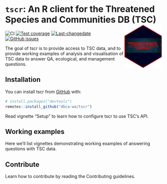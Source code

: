 
<!-- README.md is generated from README.Rmd. Please edit that file -->

# `tscr`: An R client for the Threatened Species and Communities DB (TSC) <img src="man/figures/tscr_logo.png" align="right" alt="tscr logo" width="120" />

<!-- badges: start -->

![CI](https://github.com/dbca-wa/tscr/workflows/tic/badge.svg) [![Test
coverage](https://codecov.io/gh/dbca-wa/tscr/branch/master/graph/badge.svg)](https://codecov.io/gh/dbca-wa/tscr?branch=master)
[![Last-changedate](https://img.shields.io/github/last-commit/dbca-wa/tscr.svg)](https://github.com/dbca-wa/tscr/commits/master)
[![GitHub
issues](https://img.shields.io/github/issues/dbca-wa/tscr.svg?style=popout)](https://github.com/dbca-wa/tscr/issues)
<!-- badges: end -->

The goal of tscr is to provide access to TSC data, and to provide
working examples of analysis and visualisation of TSC data to answer QA,
ecological, and management questions.

## Installation

You can install tscr from [GitHub](https://github.com/dbca-wa/tscr/)
with:

``` r
# install.packages("devtools")
remotes::install_github("dbca-wa/tscr")
```

Read vignette “Setup” to learn how to configure tscr to use TSC’s API.

## Working examples

Here we’ll list vignettes demonstrating working examples of answering
questions with TSC data.

## Contribute

Learn how to contribute by reading the Contributing guidelines.
